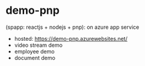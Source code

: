 # demo-pnp
(spapp: reactjs + nodejs + pnp): on azure app service
- hosted: https://demo-pnp.azurewebsites.net/
- video stream demo
- employee demo
- document demo
